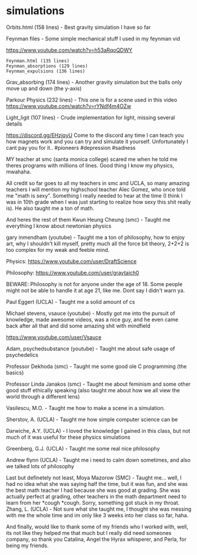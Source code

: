 # simulations
Orbits.html (158 lines) - Best gravity simulation I have so far

Feynman files - Some simple mechanical stuff I used in my feynman vid 

https://www.youtube.com/watch?v=h53aRqoQDWY

    Feynman.html (135 lines)
    Feynman_absorptions (129 lines)
    Feynman_expulsions (136 lines)

Grav_absorbing (174 lines) - Another gravity simulation but the balls only move up and down (the y-axis)

Parkour Physics (232 lines) - This one is for a scene used in this video
https://www.youtube.com/watch?v=rYNdf4m4OZw

Light_ligit (107 lines) - Crude implementation for light, missing several details

https://discord.gg/EHzjqyU
Come to the discord any time I can teach you how magnets work and you can try and simulate it yourself.
Unfortunately I cant pay you for it..
#pioneers #depression #sadness

MY teacher at smc (santa monica college) scared me when he told me theres programs with millions of
lines. Good thing I know my physics, mwahaha.

All credit so far goes to all my teachers in smc and UCLA, so many amazing teachers
I will mention my highschool teacher Alec Gomez, who once told me "math is sexy". Something I really needed
to hear at the time (I think I was in 10th grade when I was just starting to realize how sexy this shit really
is). He also taught me a ton of math.

And heres the rest of them
Kwun Heung Cheung (smc) - Taught me everything I know about newtonian physics

gary inmendham (youtube) - Taught me a ton of philosophy, how to enjoy art, why I shouldn't kill myself, pretty
much all the force bit theory, 2+2+2 is too complex for my weak and feeble mind.

Physics: https://www.youtube.com/user/DraftScience

Philosophy: https://www.youtube.com/user/graytaich0

BEWARE: Philosophy is not for anyone under the age of 18. Some people might not be able to handle it at age 21,
like me. Dont say I didn't warn ya.

Paul Eggert (UCLA) - Taught me a solid amount of cs

Michael stevens, vsauce (youtube) - Mostly got me into the pursuit of knowledge, made awesome videos, was a nice guy,
and he even came back after all that and did some amazing shit with mindfield

https://www.youtube.com/user/Vsauce

Adam, psychedsubstance (youtube) - Taught me about safe usage of psychedelics

Professor Dekhoda (smc) - Taught me some good ole C programming (the basics)

Professor Linda Janakos (smc) - Taught me about feminism and some other good stuff ethically speaking (also taught
me about how we all view the world through a different lens)

Vasilescu, M.O. - Taught me how to make a scene in a simulation.

Sherstov, A. (UCLA) - Taught me how simple computer science can be

Darwiche, A.Y. (UCLA) - I loved the knowledge I gained in this class, but not much of it was useful for these physics simulations

Greenberg, G.J. (UCLA) - Taught me some real nice philosophy

Andrew flynn (UCLA) - Taught me i need to calm down sometimes, and also we talked lots of philosophy

Last but definetely not least, Moya Mazorow (SMC) - Taught me... well, I had no idea what she was saying half the time, but
it was fun, and she was the best math teacher I had because she was good at grading. She was actually perfect at grading,
other teachers in the math department need to learn from her *cough *cough. Sorry, something got stuck in my throat. 
Zhang, L. (UCLA) - Not sure what she taught me, I thought she was messing with me the whole time and im only like 3 weeks
into her class so far, haha.

And finally, would like to thank some of my friends who I worked with, well, its not like they helped me that much but I 
really did need someones company, so thank you Catalina, Angel the Hyrax whisperer, and Perla, for being my friends.
